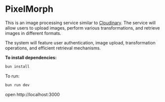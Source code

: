 # PixelMorph

This is an image processing service similar to [Cloudinary](https://cloudinary.com/). The service will allow users to upload images, perform various transformations, and retrieve images in different formats.

The system will feature user authentication, image upload, transformation operations, and efficient retrieval mechanisms.

**To install dependencies:**

```sh
bun install
```

To run:

```sh
bun run dev
```

open http://localhost:3000
